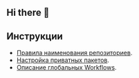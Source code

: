 ## Hi there 👋

## Инструкции
- [Правила наименования репозиториев](./RULES-PROJECT-NAME.md).
- [Настройка приватных пакетов](./SETTING-PRIVATE-PACKAGE.md).
- [Описание глобальных Workflows](./WORKFLOWS_DESCRIPTIONS.md).
